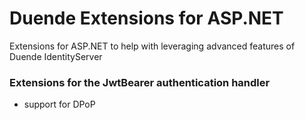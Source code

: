 # Duende Extensions for ASP.NET

Extensions for ASP.NET to help with leveraging advanced features of Duende IdentityServer

### Extensions for the JwtBearer authentication handler

* support for DPoP
